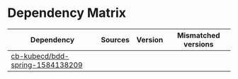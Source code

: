 # Dependency Matrix

Dependency | Sources | Version | Mismatched versions
---------- | ------- | ------- | -------------------
[cb-kubecd/bdd-spring-1584138209](https://github.com/cb-kubecd/bdd-spring-1584138209.git) |  | []() | 
